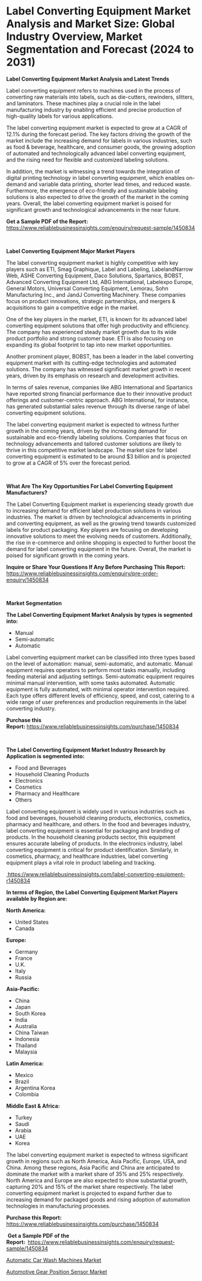 <p><h1>Label Converting Equipment Market Analysis and Market Size: Global Industry Overview, Market Segmentation and Forecast (2024 to 2031)</h1></p><p><strong>Label Converting Equipment Market Analysis and Latest Trends</strong></p>
<p><p>Label converting equipment refers to machines used in the process of converting raw materials into labels, such as die-cutters, rewinders, slitters, and laminators. These machines play a crucial role in the label manufacturing industry by enabling efficient and precise production of high-quality labels for various applications.</p><p>The label converting equipment market is expected to grow at a CAGR of 12.1% during the forecast period. The key factors driving the growth of the market include the increasing demand for labels in various industries, such as food & beverage, healthcare, and consumer goods, the growing adoption of automated and technologically advanced label converting equipment, and the rising need for flexible and customized labeling solutions.</p><p>In addition, the market is witnessing a trend towards the integration of digital printing technology in label converting equipment, which enables on-demand and variable data printing, shorter lead times, and reduced waste. Furthermore, the emergence of eco-friendly and sustainable labeling solutions is also expected to drive the growth of the market in the coming years. Overall, the label converting equipment market is poised for significant growth and technological advancements in the near future.</p></p>
<p><strong>Get a Sample PDF of the Report:&nbsp;</strong> <a href="https://www.reliablebusinessinsights.com/enquiry/request-sample/1450834">https://www.reliablebusinessinsights.com/enquiry/request-sample/1450834</a></p>
<p>&nbsp;</p>
<p><strong>Label Converting Equipment Major Market Players</strong></p>
<p><p>The label converting equipment market is highly competitive with key players such as ETI, Smag Graphique, Label and Labeling, LabelandNarrow Web, ASHE Converting Equipment, Daco Solutions, Spartanics, BOBST, Advanced Converting Equipment Ltd, ABG International, Labelexpo Europe, General Motors, Universal Converting Equipment, Lemorau, Sohn Manufacturing Inc., and JandJ Converting Machinery. These companies focus on product innovations, strategic partnerships, and mergers & acquisitions to gain a competitive edge in the market.</p><p>One of the key players in the market, ETI, is known for its advanced label converting equipment solutions that offer high productivity and efficiency. The company has experienced steady market growth due to its wide product portfolio and strong customer base. ETI is also focusing on expanding its global footprint to tap into new market opportunities.</p><p>Another prominent player, BOBST, has been a leader in the label converting equipment market with its cutting-edge technologies and automated solutions. The company has witnessed significant market growth in recent years, driven by its emphasis on research and development activities.</p><p>In terms of sales revenue, companies like ABG International and Spartanics have reported strong financial performance due to their innovative product offerings and customer-centric approach. ABG International, for instance, has generated substantial sales revenue through its diverse range of label converting equipment solutions.</p><p>The label converting equipment market is expected to witness further growth in the coming years, driven by the increasing demand for sustainable and eco-friendly labeling solutions. Companies that focus on technology advancements and tailored customer solutions are likely to thrive in this competitive market landscape. The market size for label converting equipment is estimated to be around $3 billion and is projected to grow at a CAGR of 5% over the forecast period.</p></p>
<p>&nbsp;</p>
<p><strong>What Are The Key Opportunities For Label Converting Equipment Manufacturers?</strong></p>
<p><p>The Label Converting Equipment market is experiencing steady growth due to increasing demand for efficient label production solutions in various industries. The market is driven by technological advancements in printing and converting equipment, as well as the growing trend towards customized labels for product packaging. Key players are focusing on developing innovative solutions to meet the evolving needs of customers. Additionally, the rise in e-commerce and online shopping is expected to further boost the demand for label converting equipment in the future. Overall, the market is poised for significant growth in the coming years.</p></p>
<p><strong>Inquire or Share Your Questions If Any Before Purchasing This Report:</strong> <a href="https://www.reliablebusinessinsights.com/enquiry/pre-order-enquiry/1450834">https://www.reliablebusinessinsights.com/enquiry/pre-order-enquiry/1450834</a></p>
<p>&nbsp;</p>
<p><strong>Market Segmentation</strong></p>
<p><strong>The Label Converting Equipment Market Analysis by types is segmented into:</strong></p>
<p><ul><li>Manual</li><li>Semi-automatic</li><li>Automatic</li></ul></p>
<p><p>Label converting equipment market can be classified into three types based on the level of automation: manual, semi-automatic, and automatic. Manual equipment requires operators to perform most tasks manually, including feeding material and adjusting settings. Semi-automatic equipment requires minimal manual intervention, with some tasks automated. Automatic equipment is fully automated, with minimal operator intervention required. Each type offers different levels of efficiency, speed, and cost, catering to a wide range of user preferences and production requirements in the label converting industry.</p></p>
<p><strong>Purchase this Report:&nbsp;</strong><a href="https://www.reliablebusinessinsights.com/purchase/1450834">https://www.reliablebusinessinsights.com/purchase/1450834</a></p>
<p>&nbsp;</p>
<p><strong>The Label Converting Equipment Market Industry Research by Application is segmented into:</strong></p>
<p><ul><li>Food and Beverages</li><li>Household Cleaning Products</li><li>Electronics</li><li>Cosmetics</li><li>Pharmacy and Healthcare</li><li>Others</li></ul></p>
<p><p>Label converting equipment is widely used in various industries such as food and beverages, household cleaning products, electronics, cosmetics, pharmacy and healthcare, and others. In the food and beverages industry, label converting equipment is essential for packaging and branding of products. In the household cleaning products sector, this equipment ensures accurate labeling of products. In the electronics industry, label converting equipment is critical for product identification. Similarly, in cosmetics, pharmacy, and healthcare industries, label converting equipment plays a vital role in product labeling and tracking.</p></p>
<p><a href="https://www.reliablebusinessinsights.com/label-converting-equipment-r1450834">&nbsp;https://www.reliablebusinessinsights.com/label-converting-equipment-r1450834</a></p>
<p><strong>In terms of Region, the Label Converting Equipment Market Players available by Region are:</strong></p>
<p>
    <p> <strong> North America: </strong>
        <ul>
            <li>United States</li>
            <li>Canada</li>
        </ul>
        </p> 
    <p> <strong> Europe: </strong>
        <ul>
            <li>Germany</li>
            <li>France</li>
            <li>U.K.</li>
            <li>Italy</li>
            <li>Russia</li>
        </ul>
        </p> 
    <p> <strong> Asia-Pacific: </strong>
        <ul>
            <li>China</li>
            <li>Japan</li>
            <li>South Korea</li>
            <li>India</li>
            <li>Australia</li>
            <li>China Taiwan</li>
            <li>Indonesia</li>
            <li>Thailand</li>
            <li>Malaysia</li>
        </ul>
        </p> 
    <p> <strong> Latin America: </strong>
        <ul>
            <li>Mexico</li>
            <li>Brazil</li>
            <li>Argentina Korea</li>
            <li>Colombia</li>
        </ul>
        </p> 
    <p> <strong> Middle East & Africa: </strong>
        <ul>
            <li>Turkey</li>
            <li>Saudi</li>
            <li>Arabia</li>
            <li>UAE</li>
            <li>Korea</li>
        </ul>
    </p>
    </p>
<p><p>The label converting equipment market is expected to witness significant growth in regions such as North America, Asia Pacific, Europe, USA, and China. Among these regions, Asia Pacific and China are anticipated to dominate the market with a market share of 35% and 25% respectively. North America and Europe are also expected to show substantial growth, capturing 20% and 15% of the market share respectively. The label converting equipment market is projected to expand further due to increasing demand for packaged goods and rising adoption of automation technologies in manufacturing processes.</p></p>
<p><strong>Purchase this Report: </strong><a href="https://www.reliablebusinessinsights.com/purchase/1450834">https://www.reliablebusinessinsights.com/purchase/1450834</a></p>
<p>&nbsp;<strong>Get a Sample PDF of the Report:&nbsp;&nbsp;</strong><a href="https://www.reliablebusinessinsights.com/enquiry/request-sample/1450834">https://www.reliablebusinessinsights.com/enquiry/request-sample/1450834</a></p>
<p><strong></strong></p>
<p><p><a href="https://github.com/bznecsdb5/Market-Research-Report-List-1/blob/main/automatic-car-wash-machines-market.md">Automatic Car Wash Machines Market</a></p><p><a href="https://github.com/maesanjaya8/Market-Research-Report-List-1/blob/main/automotive-gear-position-sensor-market.md">Automotive Gear Position Sensor Market</a></p></p>